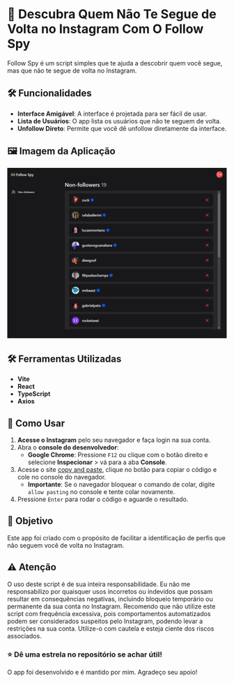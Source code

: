 # 🚀 Descubra Quem Não Te Segue de Volta no Instagram Com O Follow Spy

Follow Spy é um script simples que te ajuda a descobrir quem você segue, mas que não te segue de volta no Instagram.

## 🛠️ Funcionalidades

- **Interface Amigável**: A interface é projetada para ser fácil de usar.
- **Lista de Usuários**: O app lista os usuários que não te seguem de volta.
- **Unfollow Direto**: Permite que você dê unfollow diretamente da interface.

## 🖼️ Imagem da Aplicação

<img src="https://github.com/borgesjuniior/follow-spy/blob/master/.github/main_list.png" alt="Screenshot da Aplicação"> <!-- Substitua pelo caminho correto da imagem -->

## 🛠️ Ferramentas Utilizadas
- **Vite**
- **React**
- **TypeScript**
- **Axios**

## 📖 Como Usar

1. **Acesse o Instagram** pelo seu navegador e faça login na sua conta.
2. Abra o **console do desenvolvedor**:
   - **Google Chrome**: Pressione `F12` ou clique com o botão direito e selecione **Inspecionar** > vá para a aba **Console**.
3. Acesse o site [copy and paste](https://borgesjuniior.github.io/copy-and-paste/), clique no botão para copiar o código e cole no console do navegador.
   - **Importante**: Se o navegador bloquear o comando de colar, digite `allow pasting` no console e tente colar novamente.
4. Pressione `Enter` para rodar o código e aguarde o resultado.

## 🎯 Objetivo
Este app foi criado com o propósito de facilitar a identificação de perfis que não seguem você de volta no Instagram.

## ⚠️ Atenção

O uso deste script é de sua inteira responsabilidade. Eu não me responsabilizo por quaisquer usos incorretos ou indevidos que possam resultar em consequências negativas, incluindo bloqueio temporário ou permanente da sua conta no Instagram. Recomendo que não utilize este script com frequência excessiva, pois comportamentos automatizados podem ser considerados suspeitos pelo Instagram, podendo levar a restrições na sua conta. Utilize-o com cautela e esteja ciente dos riscos associados.

### ⭐ Dê uma estrela no repositório se achar útil!
O app foi desenvolvido e é mantido por mim. Agradeço seu apoio!
